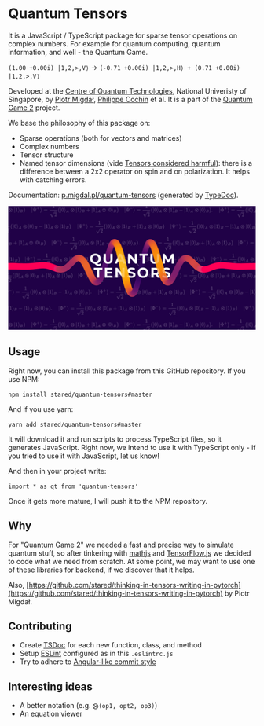 # Quantum Tensors

It is a JavaScript / TypeScript package for sparse tensor operations on complex numbers.
For example for quantum computing, quantum information, and well - the Quantum Game.

`(1.00 +0.00i) |1,2,>,V⟩` -> `(-0.71 +0.00i) |1,2,>,H⟩ + (0.71 +0.00i) |1,2,>,V⟩`

Developed at the [Centre of Quantum Technologies](https://www.quantumlah.org/), National Univeristy of Singapore, by [Piotr Migdał](https://p.migdal.pl/), [Philippe Cochin](https://github.com/sneakyweasel) et al.
It is a part of the [Quantum Game 2](https://github.com/stared/quantum-game-2) project.

We base the philosophy of this package on:

* Sparse operations (both for vectors and matrices)
* Complex numbers
* Tensor structure 
* Named tensor dimensions (vide [Tensors considered harmful](http://nlp.seas.harvard.edu/NamedTensor)): there is a difference between a 2x2 operator on spin and on polarization. It helps with catching errors.

Documentation: [p.migdal.pl/quantum-tensors](https://p.migdal.pl/quantum-tensors) (generated by [TypeDoc](https://typedoc.org/)).

![Quantum Tensors logo](imgs/quantum-tensors-logo.jpg)

## Usage

Right now, you can install this package from this GitHub repository.
If you use NPM:

```
npm install stared/quantum-tensors#master
```

And if you use yarn:

```
yarn add stared/quantum-tensors#master
```

It will download it and run scripts to process TypeScript files, so it generates JavaScript.
Right now, we intend to use it with TypeScript only - if you tried to use it with JavaScript, let us know!

And then in your project write:

```{ts}
import * as qt from 'quantum-tensors'
```

Once it gets more mature, I will push it to the NPM repository.


## Why

For "Quantum Game 2" we needed a fast and precise way to simulate quantum stuff, so after tinkering with [mathjs](https://mathjs.org/) and [TensorFlow.js](https://www.tensorflow.org/js) we decided to code what we need from scratch.
At some point, we may want to use one of these libraries for backend, if we discover that it helps.

Also, [https://github.com/stared/thinking-in-tensors-writing-in-pytorch](https://github.com/stared/thinking-in-tensors-writing-in-pytorch) by Piotr Migdał.

## Contributing

* Create [TSDoc](https://www.npmjs.com/package/@microsoft/tsdoc) for each new function, class, and method
* Setup [ESLint](https://eslint.org/) configured as in this `.eslintrc.js` 
* Try to adhere to [Angular-like commit style](https://github.com/angular/angular/blob/master/CONTRIBUTING.md)

## Interesting ideas

* A better notation (e.g. `⨂(op1, opt2, op3)`)
* An equation viewer

